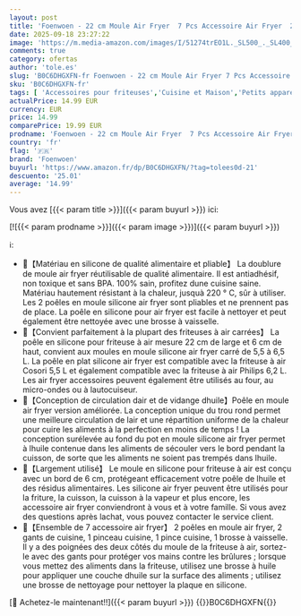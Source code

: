 ```yaml
---
layout: post
title: 'Foenwoen - 22 cm Moule Air Fryer  7 Pcs Accessoire Air Fryer  2 Moule Silicone Air Fryer Compatible avec COSORI Air Fryer 5 5L Cecotec  2 Gants de Cuisine Pinceau Cuisine Pince Cuisine Brosse à Vaisselle Gris '
date: 2025-09-18 23:27:22
image: 'https://m.media-amazon.com/images/I/51274trEO1L._SL500_._SL400_.jpg'
comments: true
category: ofertas
author: 'tole.es'
slug: 'B0C6DHGXFN-fr Foenwoen - 22 cm Moule Air Fryer 7 Pcs Accessoire Air...'
sku: 'B0C6DHGXFN-fr'
tags: [ 'Accessoires pour friteuses','Cuisine et Maison','Petits appareils','Pièces et accessoires pour petit électroménager','foenwoen','🇫🇷', ]
actualPrice: 14.99 EUR
currency: EUR
price: 14.99
comparePrice: 19.99 EUR
prodname: 'Foenwoen - 22 cm Moule Air Fryer  7 Pcs Accessoire Air Fryer  2 Moule Silicone Air Fryer Compatible avec COSORI Air Fryer 5 5L Cecotec  2 Gants de Cuisine Pinceau Cuisine Pince Cuisine Brosse à Vaisselle Gris '
country: 'fr'
flag: '🇫🇷'
brand: 'Foenwoen'
buyurl: 'https://www.amazon.fr/dp/B0C6DHGXFN/?tag=tolees0d-21'
descuento: '25.01'
average: '14.99'
---
```


Vous avez [{{< param title >}}]({{< param buyurl >}}) ici:

[![{{< param prodname >}}]({{< param image >}})]({{< param buyurl >}})

ℹ️:

- 🍟【Matériau en silicone de qualité alimentaire et pliable】 La doublure de moule air fryer réutilisable de qualité alimentaire. Il est antiadhésif, non toxique et sans BPA. 100% sain, profitez dune cuisine saine. Matériau hautement résistant à la chaleur, jusquà 220 ° C, sûr à utiliser. Les 2 poêles en moule silicone air fryer sont pliables et ne prennent pas de place. La poêle en silicone pour air fryer est facile à nettoyer et peut également être nettoyée avec une brosse à vaisselle.
- 🍕【Convient parfaitement à la plupart des friteuses à air carrées】 La poêle en silicone pour friteuse à air mesure 22 cm de large et 6 cm de haut, convient aux moules en moule silicone air fryer carré de 5,5 à 6,5 L. La poêle en plat silicone air fryer est compatible avec la friteuse à air Cosori 5,5 L et également compatible avec la friteuse à air Philips 6,2 L. Les air fryer accessoires peuvent également être utilisés au four, au micro-ondes ou à lautocuiseur.
- 🍗【Conception de circulation dair et de vidange dhuile】Poêle en moule air fryer version améliorée. La conception unique du trou rond permet une meilleure circulation de lair et une répartition uniforme de la chaleur pour cuire les aliments à la perfection en moins de temps ! La conception surélevée au fond du pot en moule silicone air fryer permet à lhuile contenue dans les aliments de sécouler vers le bord pendant la cuisson, de sorte que les aliments ne soient pas trempés dans lhuile.
- 🍔【Largement utilisé】 Le moule en silicone pour friteuse à air est conçu avec un bord de 6 cm, protégeant efficacement votre poêle de lhuile et des résidus alimentaires. Les silicone air fryer peuvent être utilisés pour la friture, la cuisson, la cuisson à la vapeur et plus encore, les accessoire air fryer conviendront à vous et à votre famille. Si vous avez des questions après lachat, vous pouvez contacter le service client.
- 🥩【Ensemble de 7 accessoire air fryer】 2 poêles en moule air fryer, 2 gants de cuisine, 1 pinceau cuisine, 1 pince cuisine, 1 brosse à vaisselle. Il y a des poignées des deux côtés du moule de la friteuse à air, sortez-le avec des gants pour protéger vos mains contre les brûlures ; lorsque vous mettez des aliments dans la friteuse, utilisez une brosse à huile pour appliquer une couche dhuile sur la surface des aliments ; utilisez une brosse de nettoyage pour nettoyer la plaque en silicone.

[🛒 Achetez-le maintenant!!]({{< param buyurl >}})
{{<world>}}B0C6DHGXFN{{</world>}}
